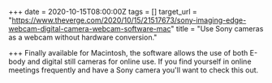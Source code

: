 +++
date = 2020-10-15T08:00:00Z
tags = []
target_url = "https://www.theverge.com/2020/10/15/21517673/sony-imaging-edge-webcam-digital-camera-webcam-software-mac"
title = "Use Sony cameras as a webcam without hardware conversion."

+++
Finally available for Macintosh, the software allows the use of both E-body and digital still cameras for online use. If you find yourself in online meetings frequently and have a Sony camera you'll want to check this out. 